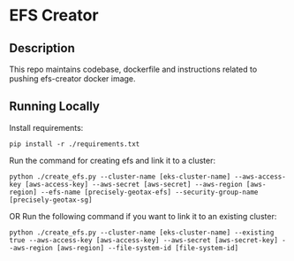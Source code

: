 # EFS Creator

## Description

This repo maintains codebase, dockerfile and instructions related to pushing efs-creator docker image.
<br>

## Running Locally

Install requirements:

```console
pip install -r ./requirements.txt
```

Run the command for creating efs and link it to a cluster:

```console
python ./create_efs.py --cluster-name [eks-cluster-name] --aws-access-key [aws-access-key] --aws-secret [aws-secret] --aws-region [aws-region] --efs-name [precisely-geotax-efs] --security-group-name [precisely-geotax-sg]
```

OR Run the following command if you want to link it to an existing cluster:

```console
python ./create_efs.py --cluster-name [eks-cluster-name] --existing true --aws-access-key [aws-access-key] --aws-secret [aws-secret-key] --aws-region [aws-region] --file-system-id [file-system-id]
```